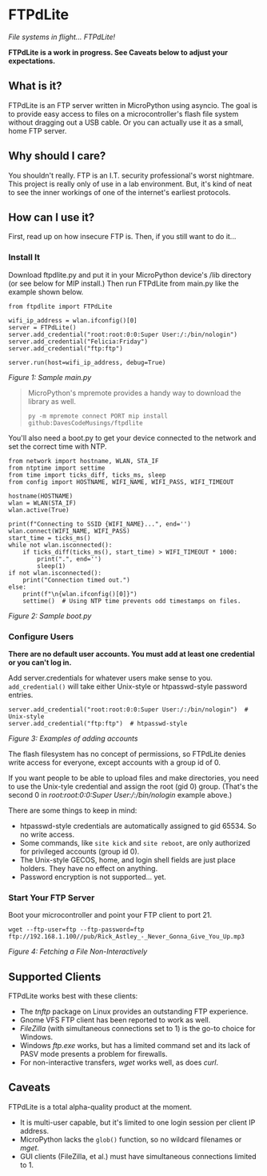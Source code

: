 # FTPdLite
_File systems in flight... FTPdLite!_

**FTPdLite is a work in progress. See Caveats below to adjust your expectations.**

## What is it?
FTPdLite is an FTP server written in MicroPython using asyncio. The goal is to provide easy access to files on a microcontroller's flash file system without dragging out a USB cable. Or you can actually use it as a small, home FTP server.

## Why should I care?
You shouldn't really. FTP is an I.T. security professional's worst nightmare. This project is really only of use in a lab environment. But, it's kind of neat to see the inner workings of one of the internet's earliest protocols.

## How can I use it?
First, read up on how insecure FTP is. Then, if you still want to do it...

### Install It
Download ftpdlite.py and put it in your MicroPython device's /lib directory (or see below for MIP install.) Then run FTPdLite from main.py like the example shown below.

```
from ftpdlite import FTPdLite

wifi_ip_address = wlan.ifconfig()[0]
server = FTPdLite()
server.add_credential("root:root:0:0:Super User:/:/bin/nologin")
server.add_credential("Felicia:Friday")
server.add_credential("ftp:ftp")

server.run(host=wifi_ip_address, debug=True)
```
_Figure 1: Sample main.py_

>MicroPython's mpremote provides a handy way to download the library as well.
>```
>py -m mpremote connect PORT mip install github:DavesCodeMusings/ftpdlite
>```

You'll also need a boot.py to get your device connected to the network and set the correct time with NTP.

```
from network import hostname, WLAN, STA_IF
from ntptime import settime
from time import ticks_diff, ticks_ms, sleep
from config import HOSTNAME, WIFI_NAME, WIFI_PASS, WIFI_TIMEOUT

hostname(HOSTNAME)
wlan = WLAN(STA_IF)
wlan.active(True)

print(f"Connecting to SSID {WIFI_NAME}...", end='')
wlan.connect(WIFI_NAME, WIFI_PASS)
start_time = ticks_ms()
while not wlan.isconnected():
    if ticks_diff(ticks_ms(), start_time) > WIFI_TIMEOUT * 1000:
        print(".", end='')
        sleep(1)
if not wlan.isconnected():
    print("Connection timed out.")
else:
    print(f"\n{wlan.ifconfig()[0]}")
    settime()  # Using NTP time prevents odd timestamps on files.
```
_Figure 2: Sample boot.py_

### Configure Users

**There are no default user accounts. You must add at least one credential or you can't log in.**

Add server.credentials for whatever users make sense to you. `add_credential()` will take either Unix-style or htpasswd-style password entries.

```
server.add_credential("root:root:0:0:Super User:/:/bin/nologin")  # Unix-style
server.add_credential("ftp:ftp")  # htpasswd-style
```
_Figure 3: Examples of adding accounts_

The flash filesystem has no concept of permissions, so FTPdLite denies write access for everyone, except accounts with a group id of 0.

If you want people to be able to upload files and make directories, you need to use the Unix-tyle credential and assign the root (gid 0) group. (That's the second 0 in _root:root:0:0:Super User:/:/bin/nologin_ example above.)

There are some things to keep in mind:
* htpasswd-style credentials are automatically assigned to gid 65534. So no write access.
* Some commands, like `site kick` and `site reboot`, are only authorized for privileged accounts (group id 0).
* The Unix-style GECOS, home, and login shell fields are just place holders. They have no effect on anything.
* Password encryption is not supported... yet.

### Start Your FTP Server
Boot your microcontroller and point your FTP client to port 21.

```
wget --ftp-user=ftp --ftp-password=ftp ftp://192.168.1.100//pub/Rick_Astley_-_Never_Gonna_Give_You_Up.mp3
```
_Figure 4: Fetching a File Non-Interactively_

## Supported Clients
FTPdLite works best with these clients:
* The _tnftp_ package on Linux provides an outstanding FTP experience.
* Gnome VFS FTP client has been reported to work as well.
* _FileZilla_ (with simultaneous connections set to 1) is the go-to choice for Windows.
* Windows _ftp.exe_ works, but has a limited command set and its lack of PASV mode presents a problem for firewalls.
* For non-interactive transfers, _wget_ works well, as does _curl_.

## Caveats
FTPdLite is a total alpha-quality product at the moment.
* It is multi-user capable, but it's limited to one login session per client IP address.
* MicroPython lacks the `glob()` function, so no wildcard filenames or _mget_.
* GUI clients (FileZilla, et al.) must have simultaneous connections limited to 1.
